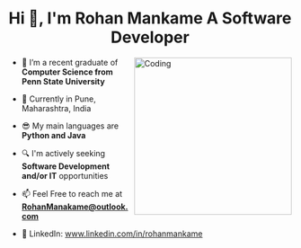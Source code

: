 <h1 align="center">Hi 👋, I'm Rohan Mankame A Software Developer</h1>
<img align="right" alt="Coding" width="280" src="https://media.tenor.com/I3RjM4xQO0kAAAAi/monitors-typing.gif">
              
- 🔭 I’m a recent graduate of **Computer Science from Penn State University**

- 📍 Currently in Pune, Maharashtra, India 

- 😎 My main languages are **Python and Java** 

- 🔍 I'm actively seeking **Software Development and/or IT** opportunities

- 📫 Feel Free to reach me at **RohanManakame@outlook.com**

- 💫 LinkedIn: www.linkedin.com/in/rohanmankame             


<p align="center">

